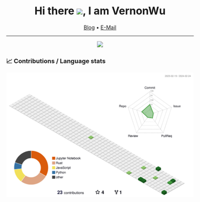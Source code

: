 <h1 align="center" >Hi there <a href="https://www.gautamkrishnar.com/"><img src="https://media.giphy.com/media/hvRJCLFzcasrR4ia7z/giphy.gif" width="5%"></a>, I am VernonWu</h1>

<p align="center">
  <a href="https://www.vernonwu.com/">Blog</a> •
  <a href="vernonwu.work@gmail.com">E-Mail</a>
</p>

---

<div align="center">
  <img src="https://quotes-github-readme.vercel.app/api?type=horizontal&theme=light" />
</div>

<h3 align="left">📈 Contributions / Language stats</h3>

<div align="center">
  <img src="https://github.com/vernonwu/vernonwu/blob/main/profile-3d-contrib/profile-green-animate.svg" />
</div>
